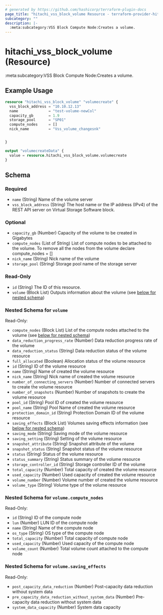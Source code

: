 ```yaml
---
# generated by https://github.com/hashicorp/terraform-plugin-docs
page_title: "hitachi_vss_block_volume Resource - terraform-provider-hitachi"
subcategory: ""
description: |-
  :meta:subcategory:VSS Block Compute Node:Creates a volume.
---
```


# hitachi_vss_block_volume (Resource)

:meta:subcategory:VSS Block Compute Node:Creates a volume.

## Example Usage

```terraform
resource "hitachi_vss_block_volume" "volumecreate" {
  vss_block_address = "10.10.12.13"
  name              = "test-volume-newCol"
  capacity_gb       = 1.9
  storage_pool      = "SP01"
  compute_nodes     = []
  nick_name         = "Vss_volume_changesnk"


}

output "volumecreateData" {
  value = resource.hitachi_vss_block_volume.volumecreate
}
```

<!-- schema generated by tfplugindocs -->
## Schema

### Required

- `name` (String) Name of the volume server
- `vss_block_address` (String) The host name or the IP address (IPv4) of the REST API server on Virtual Storage Software block.

### Optional

- `capacity_gb` (Number) Capacity of the volume to be created in Gigabytes
- `compute_nodes` (List of String) List of compute nodes to be attached to the volume. To remove all the nodes from the volume declare compute_nodes = []
- `nick_name` (String) Nick name of the volume
- `storage_pool` (String) Storage pool name of the storage server

### Read-Only

- `id` (String) The ID of this resource.
- `volume` (Block List) Outputs information about the volume (see [below for nested schema](#nestedblock--volume))

<a id="nestedblock--volume"></a>
### Nested Schema for `volume`

Read-Only:

- `compute_nodes` (Block List) List of the compute nodes attached to the volume (see [below for nested schema](#nestedblock--volume--compute_nodes))
- `data_reduction_progress_rate` (Number) Data reduction progress rate of the volume
- `data_reduction_status` (String) Data reduction status of the volume resource
- `full_allocated` (Boolean) Allocation status of the volume resource
- `id` (String) ID of the volume resource
- `name` (String) Name of created the volume resource
- `nick_name` (String) Nick name of created the volume resource
- `number_of_connecting_servers` (Number) Number of connected servers to create the volume resource
- `number_of_snapshots` (Number) Number of snapshots to create the volume resource
- `pool_id` (String) Pool ID of created the volume resource
- `pool_name` (String) Pool Name of created the volume resource
- `protection_domain_id` (String) Protection Domain ID of the volume resource
- `saving_effects` (Block List) Volumes saving effects information (see [below for nested schema](#nestedblock--volume--saving_effects))
- `saving_mode` (String) Saving mode of the volume resource
- `saving_setting` (String) Setting of the volume resource
- `snapshot_attribute` (String) Snapshot attribute of the volume
- `snapshot_status` (String) Snapshot status of the volume resource
- `status` (String) Status of the volume resource
- `status_summary` (String) Status summary of the volume resource
- `storage_controller_id` (String) Storage controller ID of the volume
- `total_capacity` (Number) Total capacity of created the volume resource
- `used_capacity` (Number) Used capacity of created the volume resource
- `volume_number` (Number) Volume number of created the volume resource
- `volume_type` (String) Volume type of the volume resource

<a id="nestedblock--volume--compute_nodes"></a>
### Nested Schema for `volume.compute_nodes`

Read-Only:

- `id` (String) ID of the compute node
- `lun` (Number) LUN ID of the compute node
- `name` (String) Name of the compute node
- `os_type` (String) OS type of the compute node
- `total_capacity` (Number) Total capacity of compute node
- `used_capacity` (Number) Used capacity of the compute node
- `volume_count` (Number) Total volume count attached to the compute node


<a id="nestedblock--volume--saving_effects"></a>
### Nested Schema for `volume.saving_effects`

Read-Only:

- `post_capacity_data_reduction` (Number) Post-capacity data reduction without system data
- `pre_capacity_data_reduction_without_system_data` (Number) Pre-capacity data reduction without system data
- `system_data_capacity` (Number) System data capacity


